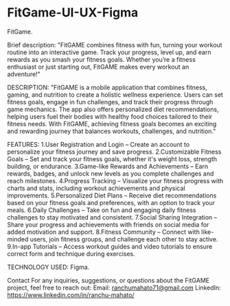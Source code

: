 # FitGame-UI-UX-Figma

FitGame.

Brief description: "FitGAME combines fitness with fun, turning your workout routine into an interactive game. Track your progress, level up, and earn rewards as you smash your fitness goals. Whether you’re a fitness enthusiast or just starting out, FitGAME makes every workout an adventure!"


DESCRIPTION: 
"FitGAME is a mobile application that combines fitness, gaming, and nutrition to create a holistic wellness experience. Users can set fitness goals, engage in fun challenges, and track their progress through game mechanics. The app also offers personalized diet recommendations, helping users fuel their bodies with healthy food choices tailored to their fitness needs. With FitGAME, achieving fitness goals becomes an exciting and rewarding journey that balances workouts, challenges, and nutrition."


FEATURES: 
1.User Registration and Login – Create an account to personalize your fitness journey and save progress.
2.Customizable Fitness Goals – Set and track your fitness goals, whether it's weight loss, strength building, or endurance.
3.Game-like Rewards and Achievements – Earn rewards, badges, and unlock new levels as you complete challenges and reach milestones.
4.Progress Tracking – Visualize your fitness progress with charts and stats, including workout achievements and physical improvements.
5.Personalized Diet Plans – Receive diet recommendations based on your fitness goals and preferences, with an option to track your meals.
6.Daily Challenges – Take on fun and engaging daily fitness challenges to stay motivated and consistent.
7.Social Sharing Integration – Share your progress and achievements with friends on social media for added motivation and support.
8.Fitness Community – Connect with like-minded users, join fitness groups, and challenge each other to stay active.
9.In-app Tutorials – Access workout guides and video tutorials to ensure correct form and technique during exercises.


TECHNOLOGY USED:
Figma.


Contact
For any inquiries, suggestions, or questions about the FitGAME project, feel free to reach out:
Email: ranchumahato71@gmail.com
LinkedIn: https://www.linkedin.com/in/ranchu-mahato/
